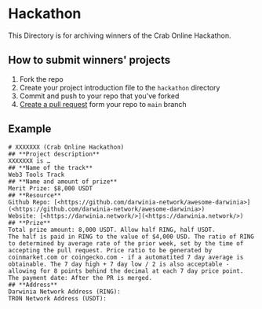 # Hackathon

This Directory is for archiving winners of the Crab Online Hackathon.

## How to submit winners' projects
1. Fork the repo
2. Create your project introduction file to the `hackathon` directory
3. Commit and push to your repo that you've forked
4. [Create a pull request](https://github.com/darwinia-network/awesome-darwinia/compare) form your repo to `main` branch

## Example
```
# XXXXXXX (Crab Online Hackathon)
## **Project description**
XXXXXXX is …
## **Name of the track**
Web3 Tools Track
## **Name and amount of prize**
Merit Prize: $8,000 USDT
## **Resource**
Github Repo: [<https://github.com/darwinia-network/awesome-darwinia>](<https://github.com/darwinia-network/awesome-darwinia>)
Website: [<https://darwinia.network/>](<https://darwinia.network/>)
## **Prize**
Total prize amount: 8,000 USDT. Allow half RING, half USDT.
The half is paid in RING to the value of $4,000 USD. The ratio of RING to determined by average rate of the prior week, set by the time of accepting the pull request. Price ratio to be generated by coinmarket.com or coingecko.com - if a automatited 7 day average is obtainable. The 7 day high + 7 day low / 2 is also acceptable - allowing for 8 points behind the decimal at each 7 day price point.
The payment date: After the PR is merged.
## **Address**
Darwinia Network Address (RING): 
TRON Network Address (USDT):
```